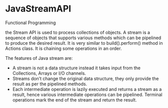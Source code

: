 # JavaStreamAPI
Functional Programming


the Stream API is used to process collections
of objects. A stream is a sequence of objects
that supports various methods which can be
pipelined to produce the desired result.
  It is very similar to build().perform() 
  method in Actions class. It is chaining
  some operations in an order.

The features of Java stream are:
- A stream is not a data structure instead
it takes input from the Collections, 
Arrays or I/O channels.
- Streams don’t change the original data
structure, they only provide the result
as per the pipelined methods.
- Each intermediate operation is lazily
executed and returns a stream as a result,
hence various intermediate operations
can be pipelined. Terminal operations mark
the end of the stream and return the result.
